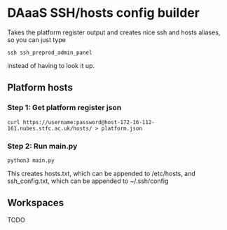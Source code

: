 # DAaaS SSH/hosts config builder

Takes the platform register output and creates nice ssh and hosts aliases, so you can just type

```
ssh ssh_preprod_admin_panel
```

instead of having to look it up.

## Platform hosts

### Step 1: Get platform register json

```
curl https://username:password@host-172-16-112-161.nubes.stfc.ac.uk/hosts/ > platform.json
```

### Step 2: Run main.py

```
python3 main.py
```

This creates hosts.txt, which can be appended to /etc/hosts, and ssh_config.txt, which can be appended to ~/.ssh/config

## Workspaces

TODO
